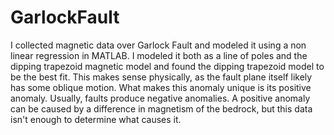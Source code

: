 # GarlockFault
I collected magnetic data over Garlock Fault and modeled it using a non linear regression in MATLAB. I modeled it both as a line of poles and the dipping trapezoid magnetic model and found the dipping trapezoid model to be the best fit. This makes sense physically, as the fault plane itself likely has some oblique motion. What makes this anomaly unique is its positive anomaly. Usually, faults produce negative anomalies. A positive anomaly can be caused by a difference in magnetism of the bedrock, but this data isn't enough to determine what causes it. 
